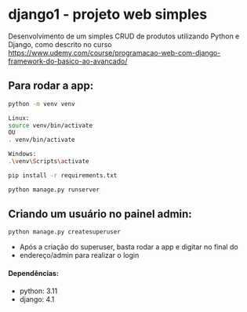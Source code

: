 # django1 - projeto web simples

Desenvolvimento de um simples CRUD de produtos utilizando Python e Django, como descrito 
no curso https://www.udemy.com/course/programacao-web-com-django-framework-do-basico-ao-avancado/

## Para rodar a app: 

```bash
python -m venv venv
```

```bash
Linux:
source venv/bin/activate
OU
. venv/bin/activate
```

```bash
Windows:
.\venv\Scripts\activate
```

```bash
pip install -r requirements.txt
```

```bash
python manage.py runserver
```

## Criando um usuário no painel admin:

```bash
python manage.py createsuperuser
```

- Após a criação do superuser, basta rodar a app e digitar no final do 
- endereço/admin para realizar o login

#### Dependências:
- python: 3.11
- django: 4.1
